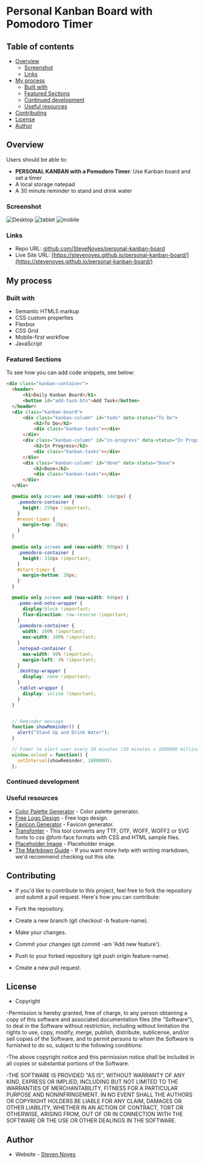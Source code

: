 # Personal Kanban Board with Pomodoro Timer

## Table of contents

- [Overview](#overview)
  - [Screenshot](#screenshot)
  - [Links](#links)
- [My process](#my-process)
  - [Built with](#built-with)
  - [Featured Sections](#featured-sections)
  - [Continued development](#continued-development)
  - [Useful resources](#useful-resources)
- [Contributing](#contributing)
- [License](#license)
- [Author](#author)

## Overview

Users should be able to:

- **PERSONAL KANBAN with a Pomodoro Timer**: Use Kanban board and set a timer
- A local storage natepad
- A 30 minute reminder to stand and drink water


### Screenshot

![Desktop](./images/desktop-view.png)
![tablet](./images/tablet-view.png)
![mobile](./images/mobile-view.png)

### Links

- Repo URL: [github.com/SteveNoyes/personal-kanban-board](https://github.com/SteveNoyes/personal-kanban-board)
- Live Site URL: [https://stevenoyes.github.io/personal-kanban-board/](https://stevenoyes.github.io/personal-kanban-board/)

## My process

### Built with

- Semantic HTML5 markup
- CSS custom properties
- Flexbox
- CSS Grid
- Mobile-first workflow
- JavaScript

### Featured Sections

To see how you can add code snippets, see below:

```html
<div class="kanban-container">
  <header>
      <h1>Daily Kanban Board</h1>
      <button id="add-task-btn">Add Task</button>
  </header>
  <div class="kanban-board">
      <div class="kanban-column" id="todo" data-status="To Do">
          <h2>To Do</h2>
          <div class="kanban-tasks"></div>
      </div>
      <div class="kanban-column" id="in-progress" data-status="In Progress">
          <h2>In Progress</h2>
          <div class="kanban-tasks"></div>
      </div>
      <div class="kanban-column" id="done" data-status="Done">
          <h2>Done</h2>
          <div class="kanban-tasks"></div>
      </div>
  </div>
```

```css
  @media only screen and (max-width: 1443px) {
    .pomodoro-container {
      height: 250px !important;
    }
    #reset-timer {
      margin-top: 20px;
    }
  }

  @media only screen and (max-width: 958px) {
    .pomodoro-container {
      height: 310px !important;
    }
    #start-timer {
      margin-bottom: 20px;
    }
  }

  @media only screen and (max-width: 846px) {
    .pomo-and-note-wrapper {
      display:block !important;
      flex-direction: row-reverse !important;
    }
    .pomodoro-container {
      width: 100% !important;
      max-width: 100% !important;
    }
    .notepad-container {
      max-width: 90% !important;
      margin-left: 3% !important;
    }
    .desktop-wrapper {
      display: none !important;
    }
    .tablet-wrapper {
      display: inline !important;
    }
  }
```

```js

  // Reminder message
  function showReminder() {
    alert("Stand Up and Drink Water");
  }

  // Fimer to alert user every 30 minutes (30 minutes = 1800000 milliseconds)
  window.onload = function() {
    setInterval(showReminder, 1800000);
  };

```

### Continued development

### Useful resources

- [Color Palette Generator](https://coolors.co/) - Color palette generator.
- [Free Logo Design](https://www.freelogodesign.org/) - Free logo design.
- [Favicon Generator](https://favicon.io/) - Favicon generator.
- [Transfonter](https://transfonter.org/) - This tool converts any TTF, OTF, WOFF, WOFF2 or SVG fonts to css @font-face formats with CSS and HTML sample files.
- [Placeholder Image](https://placehold.co/600x400) - Placeholder image. 
- [The Markdown Guide](https://www.markdownguide.org/) - If you want more help with writing markdown, we'd recommend checking out this site.

## Contributing

- If you'd like to contribute to this project, feel free to fork the repository and submit a pull request. Here's how you can contribute:

- Fork the repository.
- Create a new branch (git checkout -b feature-name).
- Make your changes.
- Commit your changes (git commit -am 'Add new feature').
- Push to your forked repository (git push origin feature-name).
- Create a new pull request.

## License

- Copyright 

-Permission is hereby granted, free of charge, to any person obtaining a copy of this software and associated documentation files (the "Software"), to deal in the Software without restriction, including without limitation the rights to use, copy, modify, merge, publish, distribute, sublicense, and/or sell copies of the Software, and to permit persons to whom the Software is furnished to do so, subject to the following conditions:

-The above copyright notice and this permission notice shall be included in all copies or substantial portions of the Software.

-THE SOFTWARE IS PROVIDED "AS IS", WITHOUT WARRANTY OF ANY KIND, EXPRESS OR IMPLIED, INCLUDING BUT NOT LIMITED TO THE WARRANTIES OF MERCHANTABILITY, FITNESS FOR A PARTICULAR PURPOSE AND NONINFRINGEMENT. IN NO EVENT SHALL THE AUTHORS OR COPYRIGHT HOLDERS BE LIABLE FOR ANY CLAIM, DAMAGES OR OTHER LIABILITY, WHETHER IN AN ACTION OF CONTRACT, TORT OR OTHERWISE, ARISING FROM, OUT OF OR IN CONNECTION WITH THE SOFTWARE OR THE USE OR OTHER DEALINGS IN THE SOFTWARE.

## Author

- Website - [Steven Noyes](https://www.stevenmnoyes.com)